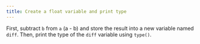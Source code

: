 ```yaml
---
title: Create a float variable and print type
---
```


First, subtract `b` from `a` (a - b) and store the result into a new variable named `diff`. Then, print the type of the `diff` variable using `type()`.
